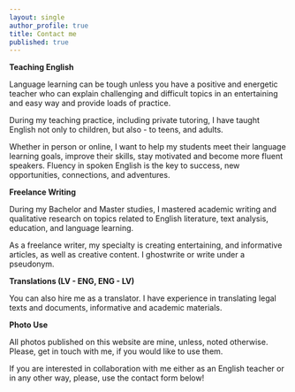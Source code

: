 ```yaml
---
layout: single
author_profile: true
title: Contact me
published: true
---
```


**Teaching English**

Language learning can be tough unless you have a positive and energetic teacher who can explain challenging and difficult topics in an entertaining and easy way and provide loads of practice.

During my teaching practice, including private tutoring, I have taught English not only to children, but also - to teens, and adults.

Whether in person or online, I want to help my students meet their language learning goals, improve their skills, stay motivated and become more fluent speakers. Fluency in spoken English is the key to success, new opportunities, connections, and adventures. 

**Freelance Writing**

During my Bachelor and Master studies, I mastered academic writing and qualitative research on topics related to English literature, text analysis, education, and language learning.

As a freelance writer, my specialty is creating entertaining, and informative articles, as well as creative content. I ghostwrite or write under a pseudonym. 

**Translations (LV - ENG, ENG - LV)**

You can also hire me as a translator. I have experience in translating legal texts and documents, informative and academic materials. 

**Photo Use**

All photos published on this website are mine, unless, noted otherwise. Please, get in touch with me, if you would like to use them. 


If you are interested in collaboration with me either as an English teacher or in any other way, please, use the contact form below! 


<script
type="text/javascript"
src="https://form.jotform.co/jsform/71385788837880"></script>
